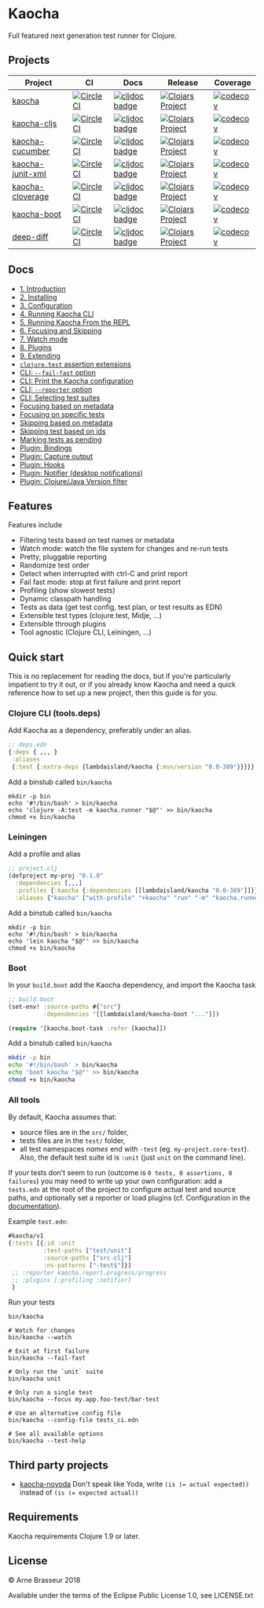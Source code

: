# Kaocha

Full featured next generation test runner for Clojure.

## Projects

<!-- projects -->
| Project | CI | Docs | Release | Coverage |
|---------|----|------|---------|----------|
| [kaocha](https://github.com/lambdaisland/kaocha) | [![CircleCI](https://circleci.com/gh/lambdaisland/kaocha.svg?style=svg)](https://circleci.com/gh/lambdaisland/kaocha) | [![cljdoc badge](https://cljdoc.org/badge/lambdaisland/kaocha)](https://cljdoc.org/d/lambdaisland/kaocha) | [![Clojars Project](https://img.shields.io/clojars/v/lambdaisland/kaocha.svg)](https://clojars.org/lambdaisland/kaocha) | [![codecov](https://codecov.io/gh/lambdaisland/kaocha/branch/master/graph/badge.svg)](https://codecov.io/gh/lambdaisland/kaocha) |
| [kaocha-cljs](https://github.com/lambdaisland/kaocha-cljs) | [![CircleCI](https://circleci.com/gh/lambdaisland/kaocha-cljs.svg?style=svg)](https://circleci.com/gh/lambdaisland/kaocha-cljs) | [![cljdoc badge](https://cljdoc.org/badge/lambdaisland/kaocha-cljs)](https://cljdoc.org/d/lambdaisland/kaocha-cljs) | [![Clojars Project](https://img.shields.io/clojars/v/lambdaisland/kaocha-cljs.svg)](https://clojars.org/lambdaisland/kaocha-cljs) | [![codecov](https://codecov.io/gh/lambdaisland/kaocha-cljs/branch/master/graph/badge.svg)](https://codecov.io/gh/lambdaisland/kaocha-cljs) |
| [kaocha-cucumber](https://github.com/lambdaisland/kaocha-cucumber) | [![CircleCI](https://circleci.com/gh/lambdaisland/kaocha-cucumber.svg?style=svg)](https://circleci.com/gh/lambdaisland/kaocha-cucumber) | [![cljdoc badge](https://cljdoc.org/badge/lambdaisland/kaocha-cucumber)](https://cljdoc.org/d/lambdaisland/kaocha-cucumber) | [![Clojars Project](https://img.shields.io/clojars/v/lambdaisland/kaocha-cucumber.svg)](https://clojars.org/lambdaisland/kaocha-cucumber) | [![codecov](https://codecov.io/gh/lambdaisland/kaocha-cucumber/branch/master/graph/badge.svg)](https://codecov.io/gh/lambdaisland/kaocha-cucumber) |
| [kaocha-junit-xml](https://github.com/lambdaisland/kaocha-junit-xml) | [![CircleCI](https://circleci.com/gh/lambdaisland/kaocha-junit-xml.svg?style=svg)](https://circleci.com/gh/lambdaisland/kaocha-junit-xml) | [![cljdoc badge](https://cljdoc.org/badge/lambdaisland/kaocha-junit-xml)](https://cljdoc.org/d/lambdaisland/kaocha-junit-xml) | [![Clojars Project](https://img.shields.io/clojars/v/lambdaisland/kaocha-junit-xml.svg)](https://clojars.org/lambdaisland/kaocha-junit-xml) | [![codecov](https://codecov.io/gh/lambdaisland/kaocha-junit-xml/branch/master/graph/badge.svg)](https://codecov.io/gh/lambdaisland/kaocha-junit-xml) |
| [kaocha-cloverage](https://github.com/lambdaisland/kaocha-cloverage) | [![CircleCI](https://circleci.com/gh/lambdaisland/kaocha-cloverage.svg?style=svg)](https://circleci.com/gh/lambdaisland/kaocha-cloverage) | [![cljdoc badge](https://cljdoc.org/badge/lambdaisland/kaocha-cloverage)](https://cljdoc.org/d/lambdaisland/kaocha-cloverage) | [![Clojars Project](https://img.shields.io/clojars/v/lambdaisland/kaocha-cloverage.svg)](https://clojars.org/lambdaisland/kaocha-cloverage) | [![codecov](https://codecov.io/gh/lambdaisland/kaocha-cloverage/branch/master/graph/badge.svg)](https://codecov.io/gh/lambdaisland/kaocha-cloverage) |
| [kaocha-boot](https://github.com/lambdaisland/kaocha-boot) | [![CircleCI](https://circleci.com/gh/lambdaisland/kaocha-boot.svg?style=svg)](https://circleci.com/gh/lambdaisland/kaocha-boot) | [![cljdoc badge](https://cljdoc.org/badge/lambdaisland/kaocha-boot)](https://cljdoc.org/d/lambdaisland/kaocha-boot) | [![Clojars Project](https://img.shields.io/clojars/v/lambdaisland/kaocha-boot.svg)](https://clojars.org/lambdaisland/kaocha-boot) | [![codecov](https://codecov.io/gh/lambdaisland/kaocha-boot/branch/master/graph/badge.svg)](https://codecov.io/gh/lambdaisland/kaocha-boot) |
| [deep-diff](https://github.com/lambdaisland/deep-diff) | [![CircleCI](https://circleci.com/gh/lambdaisland/deep-diff.svg?style=svg)](https://circleci.com/gh/lambdaisland/deep-diff) | [![cljdoc badge](https://cljdoc.org/badge/lambdaisland/deep-diff)](https://cljdoc.org/d/lambdaisland/deep-diff) | [![Clojars Project](https://img.shields.io/clojars/v/lambdaisland/deep-diff.svg)](https://clojars.org/lambdaisland/deep-diff) | [![codecov](https://codecov.io/gh/lambdaisland/deep-diff/branch/master/graph/badge.svg)](https://codecov.io/gh/lambdaisland/deep-diff) |
<!-- /projects -->

## Docs

<!-- docs-toc -->
- [1. Introduction](https://cljdoc.org/d/lambdaisland/kaocha/CURRENT/doc/1-introduction)
- [2. Installing](https://cljdoc.org/d/lambdaisland/kaocha/CURRENT/doc/2-installing)
- [3. Configuration](https://cljdoc.org/d/lambdaisland/kaocha/CURRENT/doc/3-configuration)
- [4. Running Kaocha CLI](https://cljdoc.org/d/lambdaisland/kaocha/CURRENT/doc/4-running-kaocha-cli)
- [5. Running Kaocha From the REPL](https://cljdoc.org/d/lambdaisland/kaocha/CURRENT/doc/5-running-kaocha-from-the-repl)
- [6. Focusing and Skipping](https://cljdoc.org/d/lambdaisland/kaocha/CURRENT/doc/6-focusing-and-skipping)
- [7. Watch mode](https://cljdoc.org/d/lambdaisland/kaocha/CURRENT/doc/7-watch-mode)
- [8. Plugins](https://cljdoc.org/d/lambdaisland/kaocha/CURRENT/doc/8-plugins)
- [9. Extending](https://cljdoc.org/d/lambdaisland/kaocha/CURRENT/doc/9-extending)
- [`clojure.test` assertion extensions](https://cljdoc.org/d/lambdaisland/kaocha/CURRENT/doc/-clojure-test-assertion-extensions)
- [CLI: `--fail-fast` option](https://cljdoc.org/d/lambdaisland/kaocha/CURRENT/doc/cli-fail-fast-option)
- [CLI: Print the Kaocha configuration](https://cljdoc.org/d/lambdaisland/kaocha/CURRENT/doc/cli-print-the-kaocha-configuration)
- [CLI: `--reporter` option](https://cljdoc.org/d/lambdaisland/kaocha/CURRENT/doc/cli-reporter-option)
- [CLI: Selecting test suites](https://cljdoc.org/d/lambdaisland/kaocha/CURRENT/doc/cli-selecting-test-suites)
- [Focusing based on metadata](https://cljdoc.org/d/lambdaisland/kaocha/CURRENT/doc/focusing-based-on-metadata)
- [Focusing on specific tests](https://cljdoc.org/d/lambdaisland/kaocha/CURRENT/doc/focusing-on-specific-tests)
- [Skipping based on metadata](https://cljdoc.org/d/lambdaisland/kaocha/CURRENT/doc/skipping-based-on-metadata)
- [Skipping test based on ids](https://cljdoc.org/d/lambdaisland/kaocha/CURRENT/doc/skipping-test-based-on-ids)
- [Marking tests as pending](https://cljdoc.org/d/lambdaisland/kaocha/CURRENT/doc/marking-tests-as-pending)
- [Plugin: Bindings](https://cljdoc.org/d/lambdaisland/kaocha/CURRENT/doc/plugin-bindings)
- [Plugin: Capture output](https://cljdoc.org/d/lambdaisland/kaocha/CURRENT/doc/plugin-capture-output)
- [Plugin: Hooks](https://cljdoc.org/d/lambdaisland/kaocha/CURRENT/doc/plugin-hooks)
- [Plugin: Notifier (desktop notifications)](https://cljdoc.org/d/lambdaisland/kaocha/CURRENT/doc/plugin-notifier-desktop-notifications-)
- [Plugin: Clojure/Java Version filter](https://cljdoc.org/d/lambdaisland/kaocha/CURRENT/doc/plugin-clojure-java-version-filter)
<!-- /docs-toc -->

## Features

Features include

- Filtering tests based on test names or metadata
- Watch mode: watch the file system for changes and re-run tests
- Pretty, pluggable reporting
- Randomize test order
- Detect when interrupted with ctrl-C and print report
- Fail fast mode: stop at first failure and print report
- Profiling (show slowest tests)
- Dynamic classpath handling
- Tests as data (get test config, test plan, or test results as EDN)
- Extensible test types (clojure.test, Midje, ...)
- Extensible through plugins
- Tool agnostic (Clojure CLI, Leiningen, ...)

## Quick start

This is no replacement for reading the docs, but if you're particularly
impatient to try it out, or if you already know Kaocha and need a quick
reference how to set up a new project, then this guide is for you.

### Clojure CLI (tools.deps)

Add Kaocha as a dependency, preferably under an alias.

``` clojure
;; deps.edn
{:deps { ,,, }
 :aliases
 {:test {:extra-deps {lambdaisland/kaocha {:mvn/version "0.0-389"}}}}}
```

Add a binstub called `bin/kaocha`

```
mkdir -p bin
echo '#!/bin/bash' > bin/kaocha
echo 'clojure -A:test -m kaocha.runner "$@"' >> bin/kaocha
chmod +x bin/kaocha
```

### Leiningen

Add a profile and alias

``` clojure
;; project.clj
(defproject my-proj "0.1.0"
  :dependencies [,,,]
  :profiles {:kaocha {:dependencies [[lambdaisland/kaocha "0.0-389"]]}}
  :aliases {"kaocha" ["with-profile" "+kaocha" "run" "-m" "kaocha.runner"]})
```

Add a binstub called `bin/kaocha`

``` shell
mkdir -p bin
echo '#!/bin/bash' > bin/kaocha
echo 'lein kaocha "$@"' >> bin/kaocha
chmod +x bin/kaocha
```

### Boot

In your `build.boot` add the Kaocha dependency, and import the Kaocha task

``` clojure
;; build.boot
(set-env! :source-paths #{"src"}
          :dependencies '[[lambdaisland/kaocha-boot "..."]])

(require '[kaocha.boot-task :refer [kaocha]])
```

Add a binstub called `bin/kaocha`

``` bash
mkdir -p bin
echo '#!/bin/bash' > bin/kaocha
echo 'boot kaocha "$@"' >> bin/kaocha
chmod +x bin/kaocha
```

### All tools

By default, Kaocha assumes that:
- source files are in the `src/` folder,
- tests files are in the `test/` folder,
- all test namespaces _names_ end with `-test`
(eg. `my-project.core-test`).
Also, the default test suite id is `:unit` (just `unit` on the command line).

If your tests don't seem to run (outcome is `0 tests, 0 assertions, 0 failures`)
you may need to write up your own configuration: add a `tests.edn` at the root
of the project to configure actual test and source paths, and optionally set a
reporter or load plugins (cf. Configuration in the
[documentation](https://cljdoc.org/d/lambdaisland/kaocha/)).

Example `test.edn`:
``` clojure
#kaocha/v1
{:tests [{:id :unit
          :test-paths ["test/unit"]
          :source-paths ["src-clj"]
          :ns-patterns ["-test$"]}]
 ;; :reporter kaocha.report.progress/progress
 ;; :plugins [:profiling :notifier]
 }
```

Run your tests

``` shell
bin/kaocha

# Watch for changes
bin/kaocha --watch

# Exit at first failure
bin/kaocha --fail-fast

# Only run the `unit` suite
bin/kaocha unit

# Only run a single test
bin/kaocha --focus my.app.foo-test/bar-test

# Use an alternative config file
bin/kaocha --config-file tests_ci.edn

# See all available options
bin/kaocha --test-help
```

## Third party projects

* [kaocha-noyoda](https://github.com/magnars/kaocha-noyoda) Don't speak like
  Yoda, write `(is (= actual expected))` instead of `(is (= expected actual))`

## Requirements

Kaocha requirements Clojure 1.9 or later.

## License

&copy; Arne Brasseur 2018

Available under the terms of the Eclipse Public License 1.0, see LICENSE.txt
